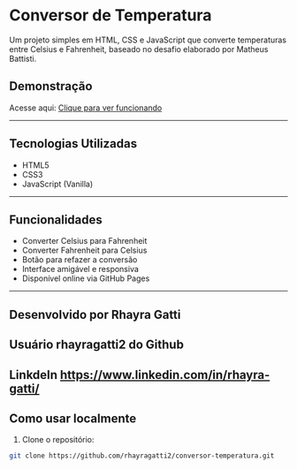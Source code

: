 # Conversor de Temperatura

Um projeto simples em HTML, CSS e JavaScript que converte temperaturas entre Celsius e Fahrenheit, baseado no desafio elaborado por Matheus Battisti.

## Demonstração

Acesse aqui: [Clique para ver funcionando](https://rhayragatti2.github.io/conversor-temperatura/)

---

## Tecnologias Utilizadas

- HTML5
- CSS3
- JavaScript (Vanilla)

---

## Funcionalidades

- Converter Celsius para Fahrenheit  
- Converter Fahrenheit para Celsius  
- Botão para refazer a conversão  
- Interface amigável e responsiva  
- Disponível online via GitHub Pages

---

## Desenvolvido por Rhayra Gatti
## Usuário rhayragatti2 do Github
## LinkdeIn https://www.linkedin.com/in/rhayra-gatti/

## Como usar localmente

1. Clone o repositório:
```bash
git clone https://github.com/rhayragatti2/conversor-temperatura.git


